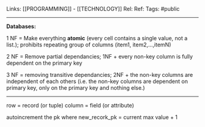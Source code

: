 Links: [[PROGRAMMING]] - [[TECHNOLOGY]]
Rel: 
Ref: 
Tags: #public 

--- 

**Databases:**

1 NF = Make everything **atomic** (every cell contains a single value, not a list.); prohibits repeating group of columns (item1, item2,...,itemN)

2 NF = Remove partial dependancies; 1NF + every non-key column is fully dependent on the primary key

3 NF = removing transitive dependancies; 2NF + the non-key columns are independent of each others (i.e. the non-key columns are dependent on primary key, only on the primary key and nothing else.)

--- 

row = record (or tuple)
column = field (or attribute)

autoincrement the pk where new\_recork\_pk = current max value + 1